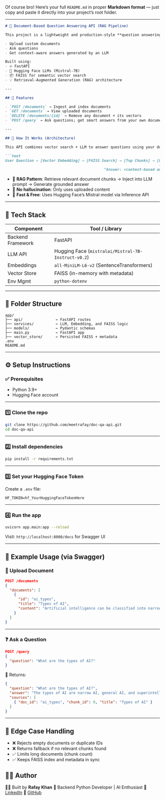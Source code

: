 Of course bro! Here’s your full `README.md` in proper **Markdown format** — just copy and paste it directly into your project’s root folder.

---

````markdown
# 🧠 Document-Based Question Answering API (RAG Pipeline)

This project is a lightweight and production-style **question answering system** that lets users:

- Upload custom documents
- Ask questions
- Get context-aware answers generated by an LLM

Built using:
- 🔥 FastAPI
- 🤖 Hugging Face LLMs (Mistral-7B)
- 📦 FAISS for semantic vector search
- 💡 Retrieval-Augmented Generation (RAG) architecture

---

## 🚀 Features

- `POST /documents` → Ingest and index documents
- `GET /documents` → View uploaded documents
- `DELETE /documents/{id}` → Remove any document + its vectors
- `POST /query` → Ask questions; get smart answers from your own documents

---

## 🧠 How It Works (Architecture)

This API combines vector search + LLM to answer questions using your documents only.

```text
User Question → [Vector Embedding] → [FAISS Search] → [Top Chunks] → [LLM Prompt]
                                                                      ↓
                                             "Answer: <context-based answer>"
````

* 🔹 **RAG Pattern**: Retrieve relevant document chunks → Inject into LLM prompt → Generate grounded answer
* 🔹 **No hallucination**: Only uses uploaded content
* 🔹 **Fast & Free**: Uses Hugging Face’s Mistral model via Inference API

---

## 🧱 Tech Stack

| Component         | Tool / Library                                      |
| ----------------- | --------------------------------------------------- |
| Backend Framework | FastAPI                                             |
| LLM API           | Hugging Face (`mistralai/Mistral-7B-Instruct-v0.2`) |
| Embeddings        | `all-MiniLM-L6-v2` (SentenceTransformers)           |
| Vector Store      | FAISS (in-memory with metadata)                     |
| Env Mgmt          | `python-dotenv`                                     |

---

## 📂 Folder Structure

```
app/
├── api/               ← FastAPI routes
├── services/          ← LLM, Embedding, and FAISS logic
├── models/            ← Pydantic schemas
├── main.py            ← FastAPI app
├── vector_store/      ← Persisted FAISS + metadata
.env
README.md
```

---

## ⚙️ Setup Instructions

### ✅ Prerequisites

* Python 3.9+
* Hugging Face account

---

### 1️⃣ Clone the repo

```bash
git clone https://github.com/meetrafay/doc-qa-api.git
cd doc-qa-api
```

---

### 2️⃣ Install dependencies

```bash
pip install -r requirements.txt
```

---

### 3️⃣ Set your Hugging Face Token

Create a `.env` file:

```env
HF_TOKEN=hf_YourHuggingFaceTokenHere
```

---

### 4️⃣ Run the app

```bash
uvicorn app.main:app --reload
```

Visit: `http://localhost:8000/docs` for Swagger UI

---

## 🧪 Example Usage (via Swagger)

### 📄 Upload Document

```json
POST /documents
{
  "documents": [
    {
      "id": "ai_types",
      "title": "Types of AI",
      "content": "Artificial intelligence can be classified into narrow, general, and superintelligence..."
    }
  ]
}
```

---

### ❓ Ask a Question

```json
POST /query
{
  "question": "What are the types of AI?"
}
```

🔁 Returns:

```json
{
  "question": "What are the types of AI?",
  "answer": "The types of AI are narrow AI, general AI, and superintelligence...",
  "sources": [
    { "doc_id": "ai_types", "chunk_id": 0, "title": "Types of AI" }
  ]
}
```

---

## 🧼 Edge Case Handling

* ❌ Rejects empty documents or duplicate IDs
* ❌ Returns fallback if no relevant chunks found
* ✅ Limits long documents (chunk count)
* ✅ Keeps FAISS index and metadata in sync


## 🙋‍♂️ Author

👨‍💻 Built by **Rafay Khan**
💼 Backend Python Developer | AI Enthusiast
🔗 [LinkedIn](https://linkedin.com/in/your-profile)
🔗 [GitHub](https://github.com/your-username)
